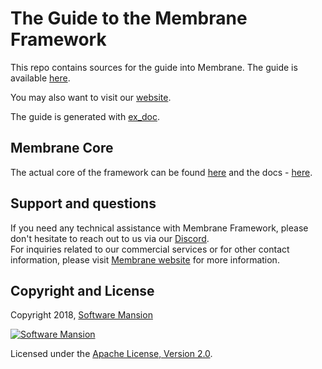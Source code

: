 # The Guide to the Membrane Framework

This repo contains sources for the guide into Membrane. The guide is available [here](https://membrane.stream/guide).

You may also want to visit our [website](https://membrane.stream).

The guide is generated with [ex_doc](https://github.com/elixir-lang/ex_doc).

## Membrane Core

The actual core of the framework can be found [here](https://github.com/membraneframework/membrane-core) and the docs - [here](https://hexdocs.pm/membrane_core/).

## Support and questions

If you need any technical assistance with Membrane Framework, please don't hesitate to reach out to us via our [Discord](https://discord.gg/nwnfVSY).
<br>
For inquiries related to our commercial services or for other contact information, please visit [Membrane website](https://membrane.stream/contact) for more information.


## Copyright and License

Copyright 2018, [Software Mansion](https://swmansion.com/?utm_source=git&utm_medium=readme&utm_campaign=membrane)

[![Software Mansion](https://logo.swmansion.com/logo?color=white&variant=desktop&width=200&tag=membrane-github)](
https://swmansion.com/?utm_source=git&utm_medium=readme&utm_campaign=membrane)

Licensed under the [Apache License, Version 2.0](LICENSE).
